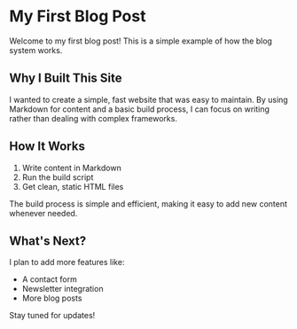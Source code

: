 # My First Blog Post

Welcome to my first blog post! This is a simple example of how the blog system works.

## Why I Built This Site

I wanted to create a simple, fast website that was easy to maintain. By using Markdown for content and a basic build process, I can focus on writing rather than dealing with complex frameworks.

## How It Works

1. Write content in Markdown
2. Run the build script
3. Get clean, static HTML files

The build process is simple and efficient, making it easy to add new content whenever needed.

## What's Next?

I plan to add more features like:
- A contact form
- Newsletter integration
- More blog posts

Stay tuned for updates! 